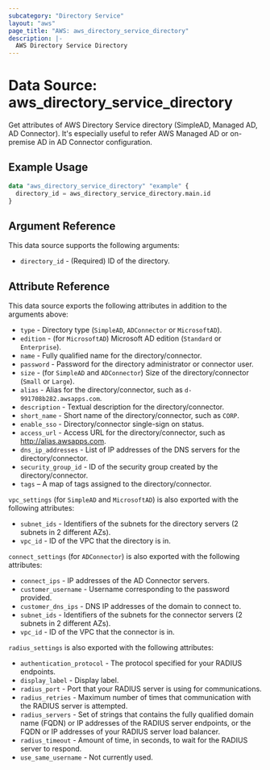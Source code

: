 ```yaml
---
subcategory: "Directory Service"
layout: "aws"
page_title: "AWS: aws_directory_service_directory"
description: |-
  AWS Directory Service Directory
---
```


# Data Source: aws_directory_service_directory

Get attributes of AWS Directory Service directory (SimpleAD, Managed AD, AD Connector). It's especially useful to refer AWS Managed AD or on-premise AD in AD Connector configuration.

## Example Usage

```terraform
data "aws_directory_service_directory" "example" {
  directory_id = aws_directory_service_directory.main.id
}
```

## Argument Reference

This data source supports the following arguments:

* `directory_id` - (Required) ID of the directory.

## Attribute Reference

This data source exports the following attributes in addition to the arguments above:

* `type` - Directory type (`SimpleAD`, `ADConnector` or `MicrosoftAD`).
* `edition` - (for `MicrosoftAD`) Microsoft AD edition (`Standard` or `Enterprise`).
* `name` - Fully qualified name for the directory/connector.
* `password` - Password for the directory administrator or connector user.
* `size` - (for `SimpleAD` and `ADConnector`) Size of the directory/connector (`Small` or `Large`).
* `alias` - Alias for the directory/connector, such as `d-991708b282.awsapps.com`.
* `description` - Textual description for the directory/connector.
* `short_name` - Short name of the directory/connector, such as `CORP`.
* `enable_sso` - Directory/connector single-sign on status.
* `access_url` - Access URL for the directory/connector, such as http://alias.awsapps.com.
* `dns_ip_addresses` - List of IP addresses of the DNS servers for the directory/connector.
* `security_group_id` - ID of the security group created by the directory/connector.
* `tags` – A map of tags assigned to the directory/connector.

 `vpc_settings` (for `SimpleAD` and `MicrosoftAD`) is also exported with the following attributes:

* `subnet_ids` - Identifiers of the subnets for the directory servers (2 subnets in 2 different AZs).
* `vpc_id` - ID of the VPC that the directory is in.

`connect_settings` (for `ADConnector`) is also exported with the following attributes:

* `connect_ips` - IP addresses of the AD Connector servers.
* `customer_username` - Username corresponding to the password provided.
* `customer_dns_ips` - DNS IP addresses of the domain to connect to.
* `subnet_ids` - Identifiers of the subnets for the connector servers (2 subnets in 2 different AZs).
* `vpc_id` - ID of the VPC that the connector is in.

`radius_settings` is also exported with the following attributes:

* `authentication_protocol` - The protocol specified for your RADIUS endpoints.
* `display_label` - Display label.
* `radius_port` - Port that your RADIUS server is using for communications.
* `radius_retries` - Maximum number of times that communication with the RADIUS server is attempted.
* `radius_servers` - Set of strings that contains the fully qualified domain name (FQDN) or IP addresses of the RADIUS server endpoints, or the FQDN or IP addresses of your RADIUS server load balancer.
* `radius_timeout` - Amount of time, in seconds, to wait for the RADIUS server to respond.
* `use_same_username` - Not currently used.

